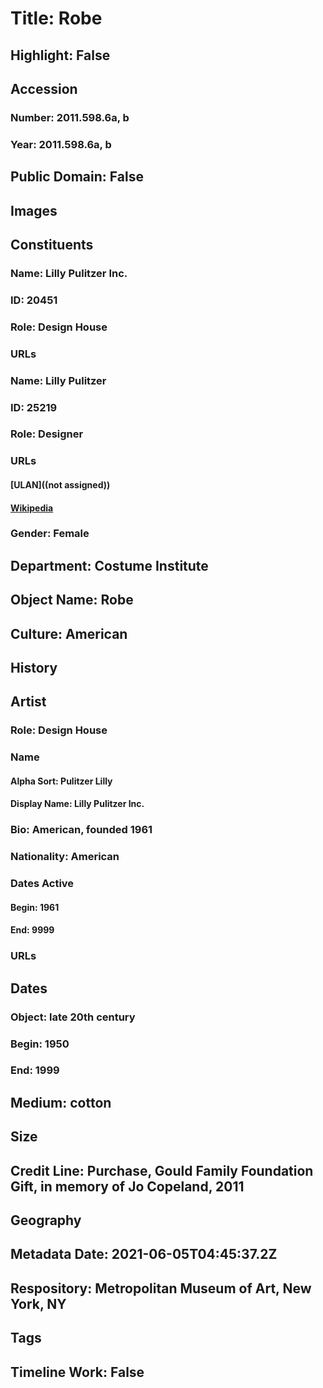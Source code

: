 # Title: Robe
## Highlight: False
## Accession
### Number: 2011.598.6a, b
### Year: 2011.598.6a, b
## Public Domain: False
## Images
## Constituents
### Name: Lilly Pulitzer Inc.
### ID: 20451
### Role: Design House
### URLs
### Name: Lilly Pulitzer
### ID: 25219
### Role: Designer
### URLs
#### [ULAN]((not assigned))
#### [Wikipedia](https://www.wikidata.org/wiki/Q542917)
### Gender: Female
## Department: Costume Institute
## Object Name: Robe
## Culture: American
## History
## Artist
### Role: Design House
### Name
#### Alpha Sort: Pulitzer Lilly
#### Display Name: Lilly Pulitzer Inc.
### Bio: American, founded 1961
### Nationality: American
### Dates Active
#### Begin: 1961
#### End: 9999
### URLs
## Dates
### Object: late 20th century
### Begin: 1950
### End: 1999
## Medium: cotton
## Size
## Credit Line: Purchase, Gould Family Foundation Gift, in memory of Jo Copeland, 2011
## Geography
## Metadata Date: 2021-06-05T04:45:37.2Z
## Respository: Metropolitan Museum of Art, New York, NY
## Tags
## Timeline Work: False